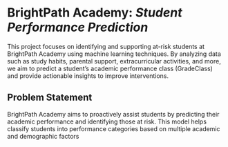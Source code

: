 # BrightPath Academy: *Student Performance Prediction*

This project focuses on identifying and supporting at-risk students at BrightPath Academy using machine learning techniques. By analyzing data such as study habits, parental support, extracurricular activities, and more, we aim to predict a student’s academic performance class (GradeClass) and provide actionable insights to improve interventions.

## Problem Statement
BrightPath Academy aims to proactively assist students by predicting their academic performance and identifying those at risk. This model helps classify students into performance categories based on multiple academic and demographic factors





